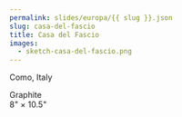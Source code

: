 ```yaml
---
permalink: slides/europa/{{ slug }}.json
slug: casa-del-fascio
title: Casa del Fascio
images:
  - sketch-casa-del-fascio.png
---
```

Como, Italy

Graphite  
8" × 10.5"